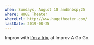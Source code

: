```yaml
---
when: Sundays, August 18 and&nbsp;25
where: HUGE Theater
whereUrl: http://www.hugetheater.com/
lastDate: 2019-08-25
---
```

Improv with [I'm a trio.][trio] at Improv A Go Go.

[trio]: https://www.facebook.com/imatrio/
 